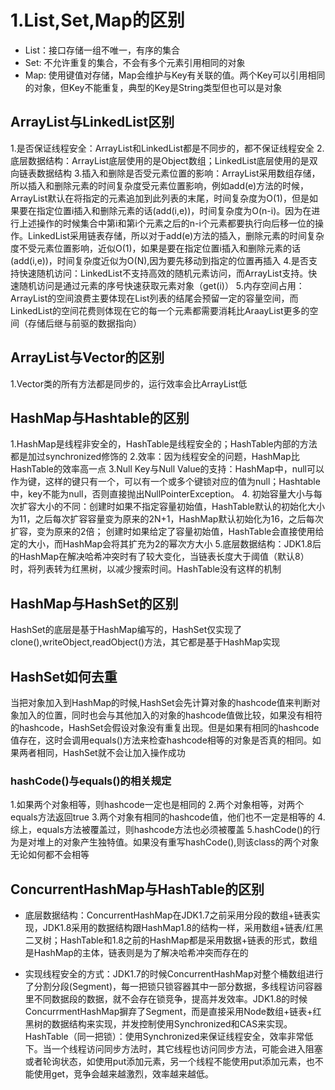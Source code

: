 # 1.List,Set,Map的区别

* List：接口存储一组不唯一，有序的集合
* Set: 不允许重复的集合，不会有多个元素引用相同的对象
* Map: 使用键值对存储，Map会维护与Key有关联的值。两个Key可以引用相同的对象，但Key不能重复，典型的Key是String类型但也可以是对象

## ArrayList与LinkedList区别

1.是否保证线程安全：ArrayList和LinkedList都是不同步的，都不保证线程安全
2.底层数据结构：ArrayList底层使用的是Object数组；LinkedList底层使用的是双向链表数据结构
3.插入和删除是否受元素位置的影响：ArrayList采用数组存储，所以插入和删除元素的时间复杂度受元素位置影响，例如add(e)方法的时候，ArrayList默认在将指定的元素追加到此列表的末尾，时间复杂度为O(1)，但是如果要在指定位置i插入和删除元素的话(add(i,e))，时间复杂度为O(n-i)。因为在进行上述操作的时候集合中第i和第i个元素之后的n-i个元素都要执行向后移一位的操作。LinkedList采用链表存储，所以对于add(e)方法的插入，删除元素的时间复杂度不受元素位置影响，近似O(1)，如果是要在指定位置i插入和删除元素的话(add(i,e))，时间复杂度近似为O(N),因为要先移动到指定的位置再插入
4.是否支持快速随机访问：LinkedList不支持高效的随机元素访问，而ArrayList支持。快速随机访问是通过元素的序号快速获取元素对象（get(i)）
5.内存空间占用：ArrayList的空间浪费主要体现在List列表的结尾会预留一定的容量空间，而LinkedList的空间花费则体现在它的每一个元素都需要消耗比AraayList更多的空间（存储后继与前驱的数据指向）

## ArrayList与Vector的区别

1.Vector类的所有方法都是同步的，运行效率会比ArrayList低

## HashMap与Hashtable的区别

1.HashMap是线程非安全的，HashTable是线程安全的；HashTable内部的方法都是加过synchronized修饰的
2.效率：因为线程安全的问题，HashMap比HashTable的效率高一点
3.Null Key与Null Value的支持：HashMap中，null可以作为键，这样的键只有一个，可以有一个或多个键锁对应的值为null；Hashtable中，key不能为null，否则直接抛出NullPointerException。
4. 初始容量大小与每次扩容大小的不同：创建时如果不指定容量初始值，HashTable默认的初始化大小为11，之后每次扩容容量变为原来的2N+1，HashMap默认初始化为16，之后每次扩容，变为原来的2倍；
创建时如果给定了容量初始值，HashTable会直接使用给定的大小，而HashMap会将其扩充为2的幂次方大小
5.底层数据结构：JDK1.8后的HashMap在解决哈希冲突时有了较大变化，当链表长度大于阈值（默认8）时，将列表转为红黑树，以减少搜索时间。HashTable没有这样的机制

## HashMap与HashSet的区别

HashSet的底层是基于HashMap编写的，HashSet仅实现了clone(),writeObject,readObject()方法，其它都是基于HashMap实现  

## HashSet如何去重

当把对象加入到HashMap的时候,HashSet会先计算对象的hashcode值来判断对象加入的位置，同时也会与其他加入的对象的hashcode值做比较，如果没有相符的hashcode，HashSet会假设对象没有重复出现。但是如果有相同的hashcode值存在，这时会调用equals()方法来检查hashcode相等的对象是否真的相同。如果两者相同，HashSet就不会让加入操作成功

### hashCode()与equals()的相关规定

1.如果两个对象相等，则hashcode一定也是相同的
2.两个对象相等，对两个equals方法返回true
3.两个对象有相同的hashcode值，他们也不一定是相等的
4.综上，equals方法被覆盖过，则hashcode方法也必须被覆盖
5.hashCode()的行为是对堆上的对象产生独特值。如果没有重写hashCode(),则该class的两个对象无论如何都不会相等

## ConcurrentHashMap与HashTable的区别

* 底层数据结构：ConcurrentHashMap在JDK1.7之前采用分段的数组+链表实现，JDK1.8采用的数据结构跟HashMap1.8的结构一样，采用数组+链表/红黑二叉树；HashTable和1.8之前的HashMap都是采用数据+链表的形式，数组是HashMap的主体，链表则是为了解决哈希冲突而存在的

* 实现线程安全的方式：JDK1.7的时候ConcurrentHashMap对整个桶数组进行了分割分段(Segment)，每一把锁只锁容器其中一部分数据，多线程访问容器里不同数据段的数据，就不会存在锁竞争，提高并发效率。JDK1.8的时候ConcurrmentHashMap摒弃了Segment，而是直接采用Node数组+链表+红黑树的数据结构来实现，并发控制使用Synchronized和CAS来实现。HashTable（同一把锁）：使用Synchronized来保证线程安全，效率非常低下。当一个线程访问同步方法时，其它线程也访问同步方法，可能会进入阻塞或者轮询状态，如使用put添加元素，另一个线程不能使用put添加元素，也不能使用get，竞争会越来越激烈，效率越来越低。
